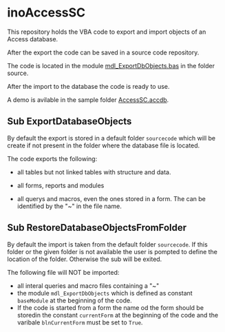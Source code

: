 # inoAccessSC

This repository holds the VBA code to export and import objects of an Access database.

After the export the code can be saved in a source code repository.

The code is located in the module [mdl_ExportDbObjects.bas](source/mdl_ExportDbObjects.bas) in the folder source.

After the import to the database the code is ready to use.

A demo is avilable in the sample folder [AccessSC.accdb](sample/AccessSC.accdb).

## Sub ExportDatabaseObjects

By default the export is stored in a default folder `sourcecode` which will be create if not present in the folder where the database file is located. 

The code exports the following:

* all tables but not linked tables with structure and data.

* all forms, reports and modules 
* all querys and macros, even the ones stored in a form. The can be identified by the "~" in the file name.

## Sub RestoreDatabaseObjectsFromFolder

By default the import is taken from the default folder `sourcecode`. If this folder or the given folder is not available the user is pompted to define the location of the folder. Otherwise the sub will be exited.

The following file will NOT be imported:

* all interal queries and macro files containing a "~"
* the module `mdl_ExportDbObjects` which is defined as constant `baseModule` at the beginning of the code.
* If the code is started from a form the name od the form should be storedin the constant `currentForm` at the beginning of the code and the varibale `blnCurrentForm` must be set to `True`.